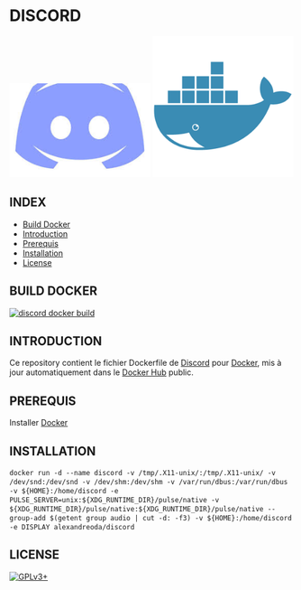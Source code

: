 # DISCORD

![discord](https://raw.githubusercontent.com/oda-alexandre/discord/master/img/logo-discord.png) ![docker](https://raw.githubusercontent.com/oda-alexandre/discord/master/img/logo-docker.png)


## INDEX

- [Build Docker](#BUILD)
- [Introduction](#INTRODUCTION)
- [Prerequis](#PREREQUIS)
- [Installation](#INSTALLATION)
- [License](#LICENSE)


## BUILD DOCKER

[![discord docker build](https://img.shields.io/docker/build/alexandreoda/discord.svg)](https://hub.docker.com/r/alexandreoda/discord)


## INTRODUCTION

Ce repository contient le fichier Dockerfile de [Discord](https://discordapp.com/) pour [Docker](https://www.docker.com), mis à jour automatiquement dans le [Docker Hub](https://hub.docker.com/r/alexandreoda/discord/) public.


## PREREQUIS

Installer [Docker](https://www.docker.com)


## INSTALLATION

```
docker run -d --name discord -v /tmp/.X11-unix/:/tmp/.X11-unix/ -v /dev/snd:/dev/snd -v /dev/shm:/dev/shm -v /var/run/dbus:/var/run/dbus -v ${HOME}:/home/discord -e PULSE_SERVER=unix:${XDG_RUNTIME_DIR}/pulse/native -v ${XDG_RUNTIME_DIR}/pulse/native:${XDG_RUNTIME_DIR}/pulse/native --group-add $(getent group audio | cut -d: -f3) -v ${HOME}:/home/discord -e DISPLAY alexandreoda/discord
```


## LICENSE

[![GPLv3+](http://gplv3.fsf.org/gplv3-127x51.png)](https://github.com/oda-alexandre/discord/blob/master/LICENSE)
